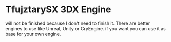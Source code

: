 # TfujztarySX 3DX Engine
will not be finished because I don't need to finish it. There are better engines to use like Unreal, Unity or CryEngine.
if you want you can use it as base for your own engine.
